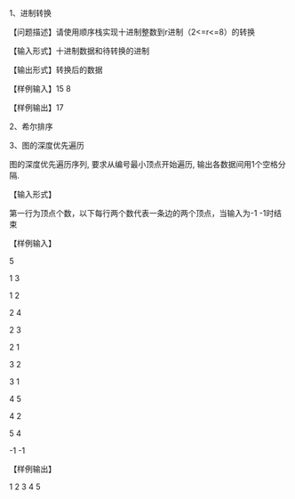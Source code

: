 1、进制转换

  【问题描述】请使用顺序栈实现十进制整数到r进制（2<=r<=8）的转换

  【输入形式】十进制数据和待转换的进制
  
  【输出形式】转换后的数据
  
  【样例输入】15 8
  
  【样例输出】17

2、希尔排序

3、图的深度优先遍历
   
   图的深度优先遍历序列, 要求从编号最小顶点开始遍历, 输出各数据间用1个空格分隔.
  
  【输入形式】
  
  第一行为顶点个数，以下每行两个数代表一条边的两个顶点，当输入为-1 -1时结束
  
  【样例输入】
  
  5
  
  1 3
  
  1 2
  
  2 4
  
  2 3
  
  2 1
  
  3 2
  
  3 1
  
  4 5
  
  4 2
  
  5 4
  
  -1 -1
  
  【样例输出】
  
  1 2 3 4 5
